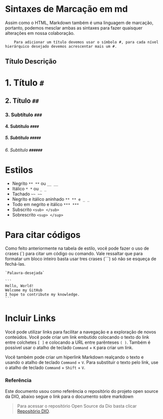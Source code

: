 # Sintaxes de Marcação em md

Assim como o HTML, Markdown também é uma linguagem de marcação, portanto, podemos mesclar ambas as sintaxes para fazer quaisquer alterações em nossa colaboração.

        Para adicionar um título devemos usar o símbolo #, para cada nível hierárquico desejado devemos acrescentar mais um #.

##         Título                              Descrição                                                                                                

#       1. Título       __`#`__                                                          
##      2. Título       __`##`__                                 
###     3. Subtítulo    __`###`__                                                                  
####    4. Subtítulo    __`####`__                    
#####   5. Subtítulo    __`#####`__                                                                       
######  6. Subtítulo    __`######`__ 

# Estilos
* Negrito `** **` ou `__ __`
* Itálico `* *` ou `_ _`
* Tachado `~~ ~~`
* Negrito e itálico aninhado `** ** e _ _`
* Todo em negrito e itálico  `*** ***`
* Subscrito `<sub> </sub>`
* Sobrescrito `<sup> </sup>`

# Para citar códigos

Como feito anteriormente na tabela de estilo, você pode fazer o uso de crases (`) para citar um código ou comando. Vale ressaltar que para formatar um bloco inteiro basta usar tres crases (```) só não se esqueça de fechá-las.
    
    `Palavra-desejada`

    ```
    Hello, World!
    Welcome my GitHub
    I hope to contribute my knowledge.
    ```

# Incluir Links

Você pode utilizar links para facilitar a navegação e a exploração de novos conteúdos. Você pode criar um link embutido colocando o texto do link entre colchetes   `[ ]` e colocando a URL entre parênteses `( )`. Também é possível usar o atalho de teclado `Command` + `K` para criar um link.

Você também pode criar um hiperlink Markdown realçando o texto e usando o atalho de teclado `Command` + `V`. Para substituir o texto pelo link, use o atalho de teclado `Command` + `Shift` + `V`.

### Referência
Este documento usou como referência o repositório do projeto open source da DIO, abaixo segue o link para o documento sobre markdown

>Para acessar o repositório Open Source da Dio basta clicar [Repositório DIO](https://github.com/Maysamkt/dio-lab-open-source/blob/main/utils/markdown/sintaxes_marcacao.md?plain=1).